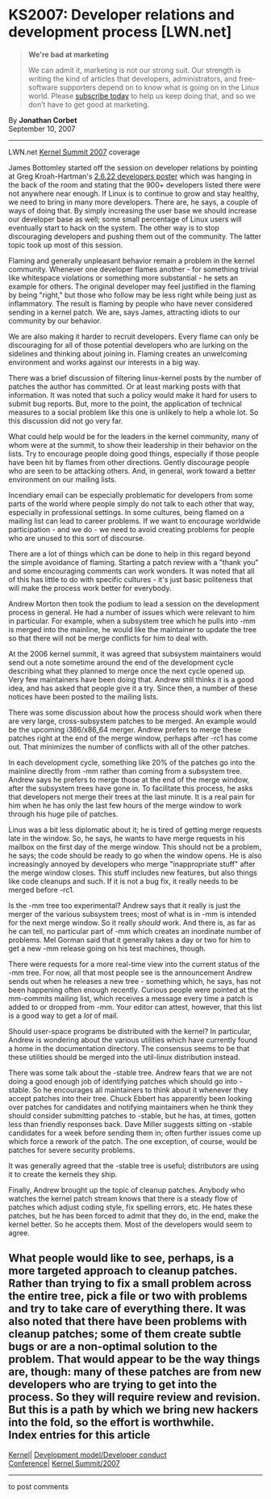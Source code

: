 # KS2007: Developer relations and development process [LWN.net]

> **We're bad at marketing**
> 
> We can admit it, marketing is not our strong suit. Our strength is writing the kind of articles that developers, administrators, and free-software supporters depend on to know what is going on in the Linux world. Please [subscribe today](/Promo/nsn-bad/subscribe) to help us keep doing that, and so we don’t have to get good at marketing. 

By **Jonathan Corbet**  
September 10, 2007 

* * *

LWN.net [Kernel Summit 2007](/Articles/KernelSummit2007/) coverage 

James Bottomley started off the session on developer relations by pointing at Greg Kroah-Hartman's [2.6.22 developers poster](http://lwn.net/Articles/240418/) which was hanging in the back of the room and stating that the 900+ developers listed there were not anywhere near enough. If Linux is to continue to grow and stay healthy, we need to bring in many more developers. There are, he says, a couple of ways of doing that. By simply increasing the user base we should increase our developer base as well; some small percentage of Linux users will eventually start to hack on the system. The other way is to stop discouraging developers and pushing them out of the community. The latter topic took up most of this session. 

Flaming and generally unpleasant behavior remain a problem in the kernel community. Whenever one developer flames another - for something trivial like whitespace violations or something more substantial - he sets an example for others. The original developer may feel justified in the flaming by being "right," but those who follow may be less right while being just as inflammatory. The result is flaming by people who have never considered sending in a kernel patch. We are, says James, attracting idiots to our community by our behavior. 

We are also making it harder to recruit developers. Every flame can only be discouraging for all of those potential developers who are lurking on the sidelines and thinking about joining in. Flaming creates an unwelcoming environment and works against our interests in a big way. 

There was a brief discussion of filtering linux-kernel posts by the number of patches the author has committed. Or at least marking posts with that information. It was noted that such a policy would make it hard for users to submit bug reports. But, more to the point, the application of technical measures to a social problem like this one is unlikely to help a whole lot. So this discussion did not go very far. 

What could help would be for the leaders in the kernel community, many of whom were at the summit, to show their leadership in their behavior on the lists. Try to encourage people doing good things, especially if those people have been hit by flames from other directions. Gently discourage people who are seen to be attacking others. And, in general, work toward a better environment on our mailing lists. 

Incendiary email can be especially problematic for developers from some parts of the world where people simply do not talk to each other that way, especially in professional settings. In some cultures, being flamed on a mailing list can lead to career problems. If we want to encourage worldwide participation - and we do - we need to avoid creating problems for people who are unused to this sort of discourse. 

There are a lot of things which can be done to help in this regard beyond the simple avoidance of flaming. Starting a patch review with a "thank you" and some encouraging comments can work wonders. It was noted that all of this has little to do with specific cultures - it's just basic politeness that will make the process work better for everybody. 

Andrew Morton then took the podium to lead a session on the development process in general. He had a number of issues which were relevant to him in particular. For example, when a subsystem tree which he pulls into -mm is merged into the mainline, he would like the maintainer to update the tree so that there will not be merge conflicts for him to deal with. 

At the 2006 kernel summit, it was agreed that subsystem maintainers would send out a note sometime around the end of the development cycle describing what they planned to merge once the next cycle opened up. Very few maintainers have been doing that. Andrew still thinks it is a good idea, and has asked that people give it a try. Since then, a number of these notices have been posted to the mailing lists. 

There was some discussion about how the process should work when there are very large, cross-subsystem patches to be merged. An example would be the upcoming i386/x86_64 merger. Andrew prefers to merge these patches right at the end of the merge window, perhaps after -rc1 has come out. That minimizes the number of conflicts with all of the other patches. 

In each development cycle, something like 20% of the patches go into the mainline directly from -mm rather than coming from a subsystem tree. Andrew says he prefers to merge those at the end of the merge window, after the subsystem trees have gone in. To facilitate this process, he asks that developers not merge their trees at the last minute. It is a real pain for him when he has only the last few hours of the merge window to work through his huge pile of patches. 

Linus was a bit less diplomatic about it; he is tired of getting merge requests late in the window. So, he says, he wants to have merge requests in his mailbox on the first day of the merge window. This should not be a problem, he says; the code should be ready to go when the window opens. He is also increasingly annoyed by developers who merge "inappropriate stuff" after the merge window closes. This stuff includes new features, but also things like code cleanups and such. If it is not a bug fix, it really needs to be merged before -rc1. 

Is the -mm tree too experimental? Andrew says that it really is just the merger of the various subsystem trees; most of what is in -mm is intended for the next merge window. So it really _should_ work. And there is, as far as he can tell, no particular part of -mm which creates an inordinate number of problems. Mel Gorman said that it generally takes a day or two for him to get a new -mm release going on his test machines, though. 

There were requests for a more real-time view into the current status of the -mm tree. For now, all that most people see is the announcement Andrew sends out when he releases a new tree - something which, he says, has not been happening often enough recently. Curious people were pointed at the mm-commits mailing list, which receives a message every time a patch is added to or dropped from -mm. Your editor can attest, however, that this list is a good way to get a _lot_ of mail. 

Should user-space programs be distributed with the kernel? In particular, Andrew is wondering about the various utilities which have currently found a home in the documentation directory. The consensus seems to be that these utilities should be merged into the util-linux distribution instead. 

There was some talk about the -stable tree. Andrew fears that we are not doing a good enough job of identifying patches which should go into -stable. So he encourages all maintainers to think about it whenever they accept patches into their tree. Chuck Ebbert has apparently been looking over patches for candidates and notifying maintainers when he think they should consider submitting patches to -stable, but he has, at times, gotten less than friendly responses back. Dave Miller suggests sitting on -stable candidates for a week before sending them in; often further issues come up which force a rework of the patch. The one exception, of course, would be patches for severe security problems. 

It was generally agreed that the -stable tree is useful; distributors are using it to create the kernels they ship. 

Finally, Andrew brought up the topic of cleanup patches. Anybody who watches the kernel patch stream knows that there is a steady flow of patches which adjust coding style, fix spelling errors, etc. He hates these patches, but he has been forced to admit that they do, in the end, make the kernel better. So he accepts them. Most of the developers would seem to agree. 

What people would like to see, perhaps, is a more targeted approach to cleanup patches. Rather than trying to fix a small problem across the entire tree, pick a file or two with problems and try to take care of everything there. It was also noted that there have been problems with cleanup patches; some of them create subtle bugs or are a non-optimal solution to the problem. That would appear to be the way things are, though: many of these patches are from new developers who are trying to get into the process. So they will require review and revision. But this is a path by which we bring new hackers into the fold, so the effort is worthwhile.  
Index entries for this article  
---  
[Kernel](/Kernel/Index)| [Development model/Developer conduct](/Kernel/Index#Development_model-Developer_conduct)  
[Conference](/Archives/ConferenceIndex/)| [Kernel Summit/2007](/Archives/ConferenceIndex/#Kernel_Summit-2007)  
  


* * *

to post comments 

